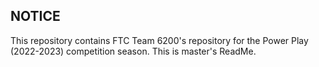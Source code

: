 ## NOTICE

This repository contains FTC Team 6200's repository for the Power Play (2022-2023) competition season.
This is master's ReadMe.

